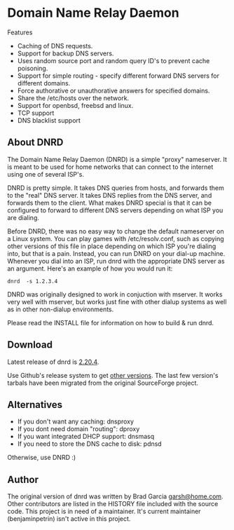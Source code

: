 Domain Name Relay Daemon
========================

Features
 * Caching of DNS requests.
 * Support for backup DNS servers.
 * Uses random source port and random query ID's to prevent cache poisoning.
 * Support for simple routing - specify different forward DNS servers for different domains.
 * Force authorative or unauthorative answers for specified domains.
 * Share the /etc/hosts over the network.
 * Support for openbsd, freebsd and linux.
 * TCP support
 * DNS blacklist support

About DNRD
----------
The Domain Name Relay Daemon (DNRD) is a simple "proxy" nameserver.
It is meant to be used for home networks that can connect to the internet
using one of several ISP's.

DNRD is pretty simple.  It takes DNS queries from hosts, and forwards them
to the "real" DNS server.  It takes DNS replies from the DNS server, and
forwards them to the client.  What makes DNRD special is that it can be
configured to forward to different DNS servers depending on what ISP you
are dialing.

Before DNRD, there was no easy way to change the default nameserver on a Linux
system.  You can play games with /etc/resolv.conf, such as copying other
versions of this file in place depending on which ISP you're dialing into,
but that is a pain.  Instead, you can run DNRD on your dial-up machine.
Whenever you dial into an ISP, run dnrd with the appropriate DNS server
as an argument.  Here's an example of how you would run it:

    dnrd  -s 1.2.3.4

DNRD was originally designed to work in conjuction with mserver.  It works
very well with mserver, but works just fine with other dialup systems as well
as in other non-dialup environments.

Please read the INSTALL file for information on how to build & run dnrd.

Download
-------------------------
Latest release of dnrd is [2.20.4](https://github.com/benjaminpetrin/dnrd/releases/download/2.20.4/dnrd-2.20.4.tar.gz).

Use Github's release system to get [other versions](https://github.com/benjaminpetrin/dnrd/releases).
The last few version's tarbals have been migrated from the original
SourceForge project.

Alternatives
------------
 * If you don't want any caching: dnsproxy
 * If you dont need domain "routing": dproxy
 * If you want integrated DHCP support: dnsmasq
 * If you need to store the DNS cache to disk: pdnsd

Otherwise, use DNRD :)

Author
------
The original version of dnrd was written by Brad Garcia garsh@home.com. Other
contributors are listed in the HISTORY file included with the source code. This
project is in need of a maintainer. It's current maintainer (benjaminpetrin)
isn't active in this project.
